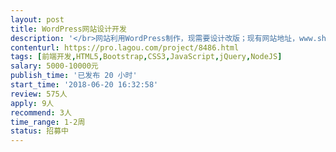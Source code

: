 ```yaml
---                
layout: post       
title: WordPress网站设计开发           
description: '</br>网站利用WordPress制作，现需要设计改版；现有网站地址，www.shrenqi.com；目标仿制网站为https://cs.zbj.com/?cssource=ls_csfw</br>'     
contenturl: https://pro.lagou.com/project/8486.html      
tags: [前端开发,HTML5,Bootstrap,CSS3,JavaScript,jQuery,NodeJS]            
salary: 5000-10000元          
publish_time: '已发布 20 小时'         
start_time: '2018-06-20 16:32:58'           
review: 575人                   
apply: 9人                   
recommend: 3人                   
time_range: 1-2周              
status: 招募中                  
---                 
```

